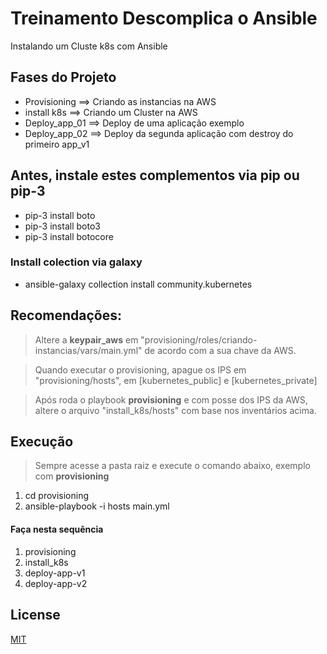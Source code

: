 # Treinamento Descomplica o Ansible

Instalando um Cluste k8s com Ansible

## Fases do Projeto
- Provisioning      ==> Criando as instancias na AWS
- install k8s       ==> Criando um Cluster na AWS
- Deploy_app_01     ==> Deploy de uma aplicação exemplo
- Deploy_app_02     ==> Deploy da segunda aplicação com destroy do primeiro app_v1

## Antes, instale estes complementos via pip ou pip-3

- pip-3 install boto
- pip-3 install boto3
- pip-3 install botocore

### Install colection via galaxy 

- ansible-galaxy collection install community.kubernetes

## Recomendações:

> Altere a **keypair_aws** em "provisioning/roles/criando-instancias/vars/main.yml" de acordo com a sua chave da AWS.

> Quando executar o provisioning, apague os IPS em "provisioning/hosts", em [kubernetes_public] e [kubernetes_private]

> Após roda o playbook **provisioning** e com posse dos IPS da AWS, altere o arquivo "install_k8s/hosts" com base nos inventários acima.

## Execução 

> Sempre acesse a pasta raiz e execute o comando abaixo, exemplo com **provisioning**

1. cd provisioning
2. ansible-playbook -i hosts main.yml

#### Faça nesta sequência

1. provisioning
2. install_k8s
3. deploy-app-v1
4. deploy-app-v2


## License
[MIT](https://choosealicense.com/licenses/mit/)
